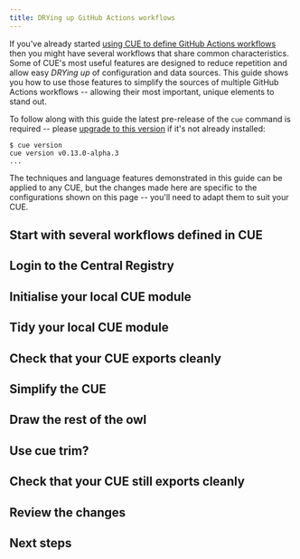```yaml
---
title: DRYing up GitHub Actions workflows
---
```


If you've already started
[using CUE to define GitHub Actions workflows]({{<relref"getting-started-with-github-actions-cue">}})
then you might have several workflows that share common characteristics.
Some of CUE's most useful features are designed to reduce repetition and allow
easy <dfn title="&quot;Don't Repeat Yourself&quot;">DRYing up</dfn>
of configuration and data sources.
This guide shows you how to use those features to simplify the sources of
multiple GitHub Actions workflows -- allowing their most important, unique
elements to stand out.

To follow along with this guide the latest pre-release of the `cue` command is
required -- please [upgrade to this version](/docs/installing-cue/) if it's not
already installed:
```text { title="TERMINAL" type="terminal" codeToCopy="Y3VlIHZlcnNpb24=" }
$ cue version
cue version v0.13.0-alpha.3
...
```

The techniques and language features demonstrated in this guide can be applied
to any CUE, but the changes made here are specific to the configurations shown
on this page -- you'll need to adapt them to suit your CUE.

## Start with several workflows defined in CUE
## Login to the Central Registry
## Initialise your local CUE module
## Tidy your local CUE module
## Check that your CUE exports cleanly
## Simplify the CUE
## Draw the rest of the owl
## Use cue trim?
## Check that your CUE still exports cleanly
## Review the changes
## Next steps
